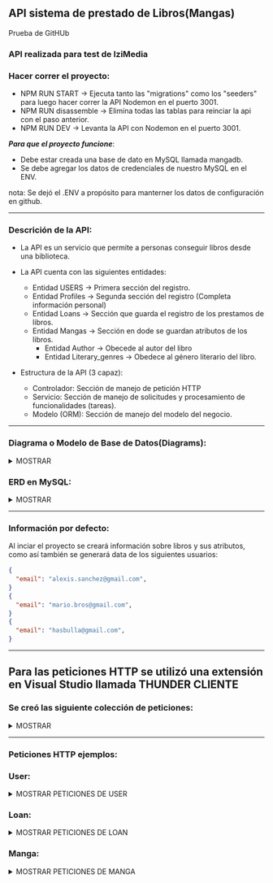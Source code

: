 ## API sistema de prestado de Libros(Mangas)

Prueba de GitHUb

### API realizada para test de IziMedia

### Hacer correr el proyecto:

- NPM RUN START -> Ejecuta tanto las "migrations" como los "seeders" para luego hacer correr la API Nodemon en el puerto 3001.
- NPM RUN disassemble -> Elimina todas las tablas para reinciar la api con el paso anterior.
- NPM RUN DEV -> Levanta la API con Nodemon en el puerto 3001.

**_Para que el proyecto funcione_**:

- Debe estar creada una base de dato en MySQL llamada mangadb.
- Se debe agregar los datos de credenciales de nuestro MySQL en el ENV.

nota: Se dejó el .ENV a propósito para manterner los datos de configuración en github.

---
### Descrición de la API:

- La API es un servicio que permite a personas conseguir libros desde una biblioteca.
- La API cuenta con las siguientes entidades:

  - Entidad USERS -> Primera sección del registro.
  - Entidad Profiles -> Segunda sección del registro (Completa información personal)
  - Entidad Loans -> Sección que guarda el registro de los prestamos de libros.
  - Entidad Mangas -> Sección en dode se guardan atributos de los libros.
    - Entidad Author -> Obecede al autor del libro
    - Entidad Literary_genres -> Obedece al género literario del libro.

- Estructura de la API (3 capaz):
  - Controlador: Sección de manejo de petición HTTP
  - Servicio: Sección de manejo de solicitudes y procesamiento de funcionalidades (tareas).
  - Modelo (ORM): Sección de manejo del modelo del negocio.


---

### Diagrama o Modelo de Base de Datos(Diagrams):

<details><summary> MOSTRAR </summary>

![Image text](https://github.com/FelipeGaticaL/test-izimedia/blob/main/public/ERD%20Diagrams.jpg)

</details>

### ERD en MySQL:

<details><summary> MOSTRAR </summary>

![Image text](https://github.com/FelipeGaticaL/test-izimedia/blob/main/public/ERD%20MySql.JPG)

</details>

---

### Información por defecto:

Al inciar el proyecto se creará información sobre libros y sus atributos, como así también se generará data de los siguientes usuarios:

```json
{
  "email": "alexis.sanchez@gmail.com",
}
{
  "email": "mario.bros@gmail.com",
}
{
  "email": "hasbulla@gmail.com",
}

```

---
## Para las peticiones HTTP se utilizó una extensión en Visual Studio llamada THUNDER CLIENTE

### Se creó las siguiente colección de peticiones:

<details><summary> MOSTRAR </summary>


![Image text](https://github.com/FelipeGaticaL/test-izimedia/blob/main/public/Coleccion_Http.JPG)

![Image text](https://github.com/FelipeGaticaL/test-izimedia/blob/main/public/ExtendPeticionHttp.JPG)

</details>

---
### Peticiones HTTP ejemplos:

### User:

<details><summary> MOSTRAR PETICIONES DE USER </summary>

---

- Titulo: **User Register**
- Funcionalidad: Registra un usuario Email y Contraseña.
- Request: http://localhost:3001/api/user/register/
- Method: POST
- JSON Body:

```json
{
  "email": "prueba1@gmail.com",
  "password": "password1234"
}
```
---

- Titulo: **User Login**
- Funcionalidad: Login de usuario
- Request: http://localhost:3001/api/user/login/
- Method: GET
- JSON Body:

```json
{
  "email": "alexis.sanchez@gmail.com",
  "password": "Masterdog1234"
}
```
---

- Titulo: **Get All Users**
- Funcionalidad: Obtiene todos los User y sus Profile
- Request: http://localhost:3001/api/user/users/
- Method: GET
- JSON Body: Empty

---

- Titulo: **Post Profile**
- Funcionalidad: Crea un nuevo Profile de un User ya existente.
- Request: http://localhost:3001/api/user/profile/
- Method: POST
- JSON Body:

```json
{
  "name": "Prueba1",
  "last_name": "ApellidoPrueba",
  "gender": "Masculino",
  "addres": "Villa 1234",
  "city": "Santiago",
  "country": "Chile",
  "age": 78,
  "user_id": 4
}
```

---

- Titulo: **Delete User**
- Funcionalidad: Elimina un User y su Profile en modalidad CASCADE
- Request: http://localhost:3001/api/user/delete/
- Method: DELETE
- JSON Body:

```json
{
"id": 4
}
```

---

- Titulo: **Update Profile**
- Funcionalidad: Actualiza los datos de un Profile Existente
- Request: http://localhost:3001/api/user/update/
- Method: PUT
- JSON Body:

```json
{
"name": "Alexis",
"last_name": "Sanchez",
"gender": "Masculino",
"addres": "Alemania 581", /* --> Elemento cambiado */
"city": "Marsella",
"country": "Francia",
"age": 32,
"user_id": 1
}
```

</details>

### Loan:

<details><summary> MOSTRAR PETICIONES DE LOAN </summary>

---

- Titulo: **Create Loan**
- Funcionalidad: Crear un préstamo de un Manga asociado a un Usuario. Disminuye en las unidades que se solicita un libro (Manga), pero no permite si esto significa **< 0**
- Request: http://localhost:3001/api/loans/create-loan
- Method: POST
- JSON Body:

```json
{
    "manga_id": 1,
    "profile_id": 1,
    "loan_date": "2023-03-20",
    "return_date": "2023-03-27",
    "status": "Activo",
    "quantity_loan": 1
}
```

---

- Titulo: **Update Loan**
- Funcionalidad: Actualiza un préstamo (Loan), **si esto significa un cambio en la referencia con un libro (manga_id), se incrementa y decrementa los libros que se estan cambiando en la entidad MANGA**.
**
- Request: http://localhost:3001/api/loans/update
- Method: PUT
- JSON Body:

```json
{
    "id":2,
    "manga_id": 2,
    "profile_id": 1,
    "loan_date": "2023-03-20",
    "return_date": "2023-03-28",
    "status": "Activo",
    "quantity_loan": 1
}

```

---

- Titulo: **Delete Loan**
- Funcionalidad: Se elimina un registro de Loan, y **se devuelve la cantidad de un libro a la entidad Manga**
- Request: http://localhost:3001/api/loans/delete
- Method: DELETE
- JSON Body:

```json
{
  "id":1
}

```

---

- Titulo: **Get All Loans**
- Funcionalidad: Se llaman los datos relaciondos de las entidades Loan, Profile, User y Manga.
- Request: http://localhost:3001/api/loans/get-loans
- Method: GET
- JSON Body: Empty

</details>

### Manga:

<details><summary> MOSTRAR PETICIONES DE MANGA </summary>

---

- Titulo: **Get All Mangas**
- Funcionalidad: Se llaman los datos relaciondos de las entidades Manga, Literary genres y Authors.
- Request: http://localhost:3001/api/loans/get-loans
- Method: GET
- JSON Body: Empty

</details>